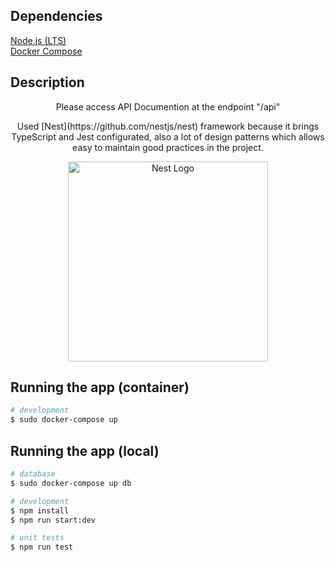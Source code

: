 ## Dependencies
<div><a href="http://nodejs.org" target="_blank">Node.js (LTS)</a></div>
<div><a href="https://docs.docker.com/compose/install/" target="_blank">Docker Compose</a></div>

## Description
<p align="center">Please access API Documention at the endpoint "/api"</p>
<p align="center">Used [Nest](https://github.com/nestjs/nest) framework because it brings TypeScript and Jest configurated, also a lot of design patterns which allows easy to maintain good practices in the project.</p>
<p align="center">
  <a href="http://nestjs.com/" target="_blank"><img src="https://nestjs.com/img/logo_text.svg" width="320" alt="Nest Logo" /></a>
</p>



## Running the app (container)
```bash
# development
$ sudo docker-compose up
```

## Running the app (local)
```bash
# database
$ sudo docker-compose up db
```
```bash
# development
$ npm install
$ npm run start:dev
```
```bash
# unit tests
$ npm run test

```